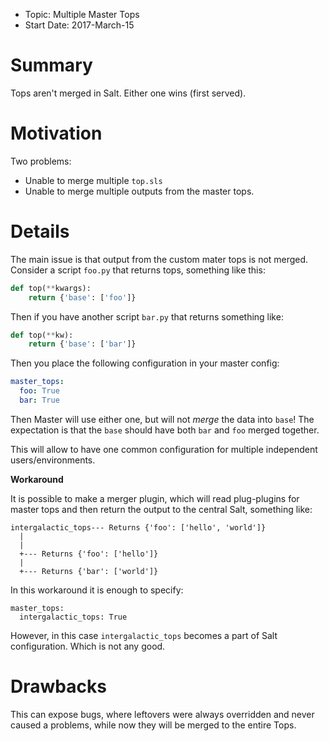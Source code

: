 - Topic: Multiple Master Tops
- Start Date: 2017-March-15

# Summary
[summary]: #summary

Tops aren't merged in Salt. Either one wins (first served).

# Motivation
[motivation]: #motivation

Two problems:

- Unable to merge multiple `top.sls`
- Unable to merge multiple outputs from the master tops.

# Details
[details]: #details

The main issue is that output from the custom mater tops is not
merged. Consider a script `foo.py` that returns tops,
something like this:

```python
def top(**kwargs):
    return {'base': ['foo']}
```

Then if you have another script `bar.py` that returns something like:

```python
def top(**kw):
    return {'base': ['bar']}
```

Then you place the following configuration in your master config:

```yaml
master_tops:
  foo: True
  bar: True
```

Then Master will use either one, but will not _merge_ the data into
`base`! The expectation is that the `base` should have both `bar` and
`foo` merged together.

This will allow to have one common configuration for multiple
independent users/environments.

**Workaround**

It is possible to make a merger plugin, which will read plug-plugins
for master tops and then return the output to the central Salt,
something like:

```
intergalactic_tops--- Returns {'foo': ['hello', 'world']}
  |
  |
  +--- Returns {'foo': ['hello']}
  |
  +--- Returns {'bar': ['world']}
```

In this workaround it is enough to specify:

```
master_tops:
  intergalactic_tops: True
```

However, in this case `intergalactic_tops` becomes a part of Salt
configuration. Which is not any good.

# Drawbacks
[drawbacks]: #drawbacks

This can expose bugs, where leftovers were always overridden and never
caused a problems, while now they will be merged to the entire Tops.
